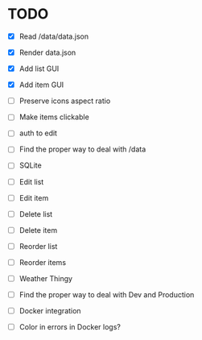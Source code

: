 # TODO

* [x] Read /data/data.json
* [x] Render data.json
* [x] Add list GUI
* [x] Add item GUI
* [ ] Preserve icons aspect ratio
* [ ] Make items clickable
* [ ] auth to edit
* [ ] Find the proper way to deal with /data
* [ ] SQLite
* [ ] Edit list
* [ ] Edit item
* [ ] Delete list
* [ ] Delete item
* [ ] Reorder list
* [ ] Reorder items
* [ ] Weather Thingy
* [ ] Find the proper way to deal with Dev and Production
* [ ] Docker integration
* [ ] Color in errors in Docker logs?

